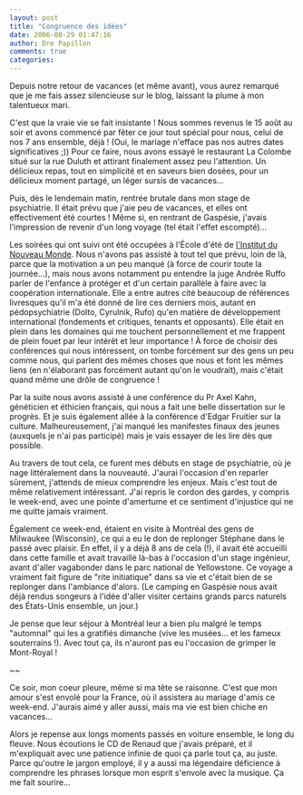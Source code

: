 ```yaml
---
layout: post
title: "Congruence des idées"
date: 2006-08-29 01:47:16
author: Dre Papillon
comments: true
categories: 
---
```



Depuis notre retour de vacances (et même avant), vous aurez remarqué que je me fais assez silencieuse sur le blog, laissant la plume à mon talentueux mari.

C'est que la vraie vie se fait insistante !  Nous sommes revenus le 15 août au soir et avons commencé par fêter ce jour tout spécial pour nous, celui de nos 7 ans ensemble, déjà !  (Oui, le mariage n'efface pas nos autres dates significatives ;))  Pour ce faire, nous avons essayé le restaurant La Colombe situé sur la rue Duluth et attirant finalement assez peu l'attention.  Un délicieux repas, tout en simplicité et en saveurs bien dosées, pour un délicieux moment partagé, un léger sursis de vacances...

Puis, dès le lendemain matin, rentrée brutale dans mon stage de psychiatrie.  Il était prévu que j'aie peu de vacances, et elles ont effectivement été courtes !  Même si, en rentrant de Gaspésie, j'avais l'impression de revenir d'un long voyage (tel était l'effet escompté)...

Les soirées qui ont suivi ont été occupées à l'École d'été de [l'Institut du Nouveau Monde](http://inm.qc.ca/).  Nous n'avons pas assisté à tout tel que prévu, loin de là, parce que la motivation a un peu manqué (à force de courir toute la journée...), mais nous avons notamment pu entendre la juge Andrée Ruffo parler de l'enfance à protéger et d'un certain parallèle à faire avec la coopération internationale.  Elle a entre autres cité beaucoup de références livresques qu'il m'a été donné de lire ces derniers mois, autant en pédopsychiatrie (Dolto, Cyrulnik, Rufo) qu'en matière de développement international (fondements et critiques, tenants et opposants).  Elle était en plein dans les domaines qui me touchent personnellement et me frappent de plein fouet par leur intérêt et leur importance !  À force de choisir des conférences qui nous intéressent, on tombe forcément sur des gens un peu comme nous, qui parlent des mêmes choses que nous et font les mêmes liens (en n'élaborant pas forcément autant qu'on le voudrait), mais c'était quand même une drôle de congruence !

Par la suite nous avons assisté à une conférence du Pr Axel Kahn, généticien et éthicien français, qui nous a fait une belle dissertation sur le progrès.  Et je suis également allée à la conférence d'Edgar Fruitier sur la culture.  Malheureusement, j'ai manqué les manifestes finaux des jeunes (auxquels je n'ai pas participé) mais je vais essayer de les lire dès que possible.

Au travers de tout cela, ce furent mes débuts en stage de psychiatrie, où je nage littéralement dans la nouveauté.  J'aurai l'occasion d'en reparler sûrement, j'attends de mieux comprendre les enjeux.  Mais c'est tout de même relativement intéressant.  J'ai repris le cordon des gardes, y compris le week-end, avec une pointe d'amertume et ce sentiment d'injustice qui ne me quitte jamais vraiment.

Également ce week-end, étaient en visite à Montréal des gens de Milwaukee (Wisconsin), ce qui a eu le don de replonger Stéphane dans le passé avec plaisir.  En effet, il y a déjà 8 ans de cela (!), il avait été accueilli dans cette famille et avait travaillé là-bas à l'occasion d'un stage ingénieur, avant d'aller vagabonder dans le parc national de Yellowstone.  Ce voyage a vraiment fait figure de "rite initiatique" dans sa vie et c'était bien de se replonger dans l'ambiance d'alors.  (Le camping en Gaspésie nous avait déjà rendus songeurs à l'idée d'aller visiter certains grands parcs naturels des États-Unis ensemble, un jour.)

Je pense que leur séjour à Montréal leur a bien plu malgré le temps "automnal" qui les a gratifiés dimanche (vive les musées... et les fameux souterrains !).  Avec tout ça, ils n'auront pas eu l'occasion de grimper le Mont-Royal !


~~


Ce soir, mon coeur pleure, même si ma tête se raisonne.  C'est que mon amour s'est envolé pour la France, où il assistera au mariage d'amis ce week-end.  J'aurais aimé y aller aussi, mais ma vie est bien chiche en vacances...

Alors je repense aux longs moments passés en voiture ensemble, le long du fleuve.  Nous écoutions le CD de Renaud que j'avais préparé, et il m'expliquait avec une patience infinie de quoi ça parle tout ça, au juste.  Parce qu'outre le jargon employé, il y a aussi ma légendaire déficience à comprendre les phrases lorsque mon esprit s'envole avec la musique.  Ça me fait sourire...